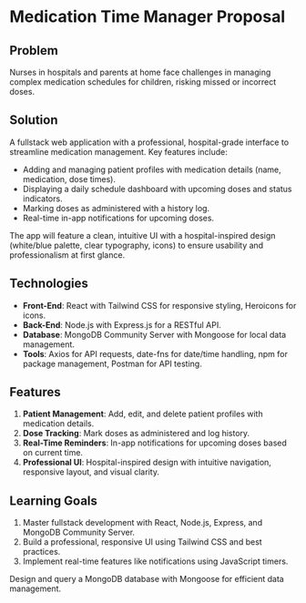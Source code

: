 # Medication Time Manager Proposal

## Problem

Nurses in hospitals and parents at home face challenges in managing complex medication schedules for children, risking missed or incorrect doses.

## Solution

A fullstack web application with a professional, hospital-grade interface to streamline medication management. Key features include:

- Adding and managing patient profiles with medication details (name, medication, dose times).
- Displaying a daily schedule dashboard with upcoming doses and status indicators.
- Marking doses as administered with a history log.
- Real-time in-app notifications for upcoming doses.

The app will feature a clean, intuitive UI with a hospital-inspired design (white/blue palette, clear typography, icons) to ensure usability and professionalism at first glance.

## Technologies

- **Front-End**: React with Tailwind CSS for responsive styling, Heroicons for icons.
- **Back-End**: Node.js with Express.js for a RESTful API.
- **Database**: MongoDB Community Server with Mongoose for local data management.
- **Tools**: Axios for API requests, date-fns for date/time handling, npm for package management, Postman for API testing.

## Features

1. **Patient Management**: Add, edit, and delete patient profiles with medication details.
3. **Dose Tracking**: Mark doses as administered and log history.
4. **Real-Time Reminders**: In-app notifications for upcoming doses based on current time.
5. **Professional UI**: Hospital-inspired design with intuitive navigation, responsive layout, and visual clarity.



## Learning Goals

1. Master fullstack development with React, Node.js, Express, and MongoDB Community Server.
2. Build a professional, responsive UI using Tailwind CSS and best practices.
3. Implement real-time features like notifications using JavaScript timers.

Design and query a MongoDB database with Mongoose for efficient data management.